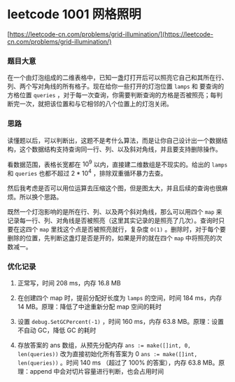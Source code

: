 # leetcode 1001 网格照明

[https://leetcode-cn.com/problems/grid-illumination/](https://leetcode-cn.com/problems/grid-illumination/) 

### 题目大意

在一个由灯泡组成的二维表格中，已知一盏灯打开后可以照亮它自己和其所在行、列、两个写对角线的所有格子。现在给你一些打开的灯泡位置 `lamps` 和 要查询的方格位置 `queries` ，对于每一次查询，你需要判断查询的方格是否被照亮；每判断完一次，就把该位置和与它相邻的八个位置上的灯泡关闭。

### 思路

读懂题以后，可以判断出，这题不是考什么算法，而是让你自己设计出一个数据结构，这个数据结构支持查询同一行、列、以及斜对角线，并且要支持删除操作。

看数据范围，表格长宽都在 $10^9$ 以内，直接建二维数组是不现实的。给出的 `lamps` 和 `queries` 也都不超过 $2*10^4$ ，排除双重循环暴力去查。

然后我考虑是否可以用位运算去压缩这个图，但是图太大，并且后续的查询也很麻烦。所以换个思路。

既然一个灯泡影响的是所在行、列、以及两个斜对角线，那么可以用四个 `map` 来记录每一行、列、对角线是否被照亮（这里其实记录的是照亮了几次）。查询时只要在这四个 `map` 里找这个点是否被照亮就行，复杂度 `O(1)` 。删除时，对于每个要删除的位置，先判断这盏灯是否是开的，如果是开的就在四个 `map` 中将照亮的次数减一。

### 优化记录

1. 正常写，时间 208 ms，内存 16.8 MB

2. 在创建四个 map 时，提前分配好长度为 `lamps` 的空间，时间 184 ms，内存 14 MB。原理：降低了中途重新分配 map 空间的耗时

3. 设置 `debug.SetGCPercent(-1)` ，时间 160 ms，内存 63.8 MB。原理：设置不自动 GC，降低 GC 的耗时

4. 存放答案的 ans 数组，从预先分配内存 `ans := make([]int, 0, len(queries))` 改为直接初始化所有答案为 0 `ans := make([]int, len(queries))` 。时间 140 ms （超过了 100% 的答案），内存 63.8 MB。原理：append 中会对切片容量进行判断，也会占用时间
